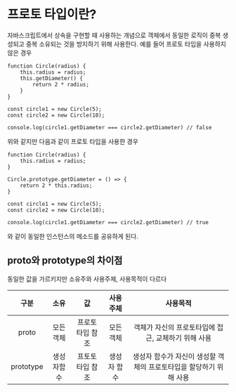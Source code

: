 # 프로토 타입이란?

자바스크립트에서 상속을 구현할 때 사용하는 개념으로 객체에서 동일한 로직이 중복 생성되고 중복 소유되는 것을 방지하기 위해 사용한다. 예를 들어 프로토 타입을 사용하지 않은 경우

```
function Circle(radius) {
    this.radius = radius;
    this.getDiameter() {
        return 2 * radius;
    }
}

const circle1 = new Circle(5);
const circle2 = new Circle(10);

console.log(circle1.getDiameter === circle2.getDiameter) // false
```

위와 같지만 다음과 같이 프로토 타입을 사용한 경우

```
function Circle(radius) {
    this.radius = radius;
}

Circle.prototype.getDiameter = () => {
    return 2 * this.radius;
}

const circle1 = new Circle(5);
const circle2 = new Circle(10);

console.log(circle1.getDiameter === circle2.getDiameter) // true
```

와 같이 동일한 인스턴스의 메소드를 공유하게 된다.

## proto와 prototype의 차이점

동일한 값을 가르키지만 소유주와 사용주체, 사용목적이 다르다

|   구분    |    소유    |       값        |  사용주체   |                              사용목적                              |
| :-------: | :--------: | :-------------: | :---------: | :----------------------------------------------------------------: |
|   proto   | 모든 객체  | 프로토타입 참조 |  모든 객체  |        객체가 자신의 프로토타입에 접근, 교체하기 위해 사용         |
| prototype | 생성자함수 | 프토토타입 참조 | 생성자 함수 | 생성자 함수가 자신이 생성할 객체의 프로토타입을 할당하기 위해 사용 |
